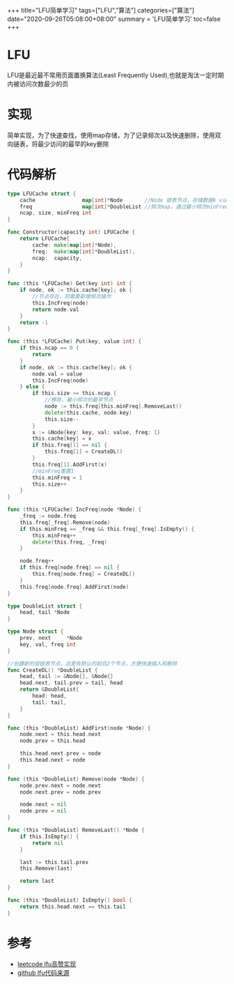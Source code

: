 +++
title="LFU简单学习"
tags=["LFU","算法"]
categories=["算法"]
date="2020-09-26T05:08:00+08:00"
summary = 'LFU简单学习'
toc=false
+++

LFU
===

LFU是最近最不常用页面置换算法(Least Frequently Used),也就是淘汰一定时期内被访问次数最少的页

实现
====

简单实现，为了快速查找，使用map存储，为了记录频次以及快速删除，使用双向链表，将最少访问的最早的key删除

代码解析
========

```go
type LFUCache struct {
	cache               map[int]*Node       //Node 链表节点，存储数据k v以及频次freq和前后链表指针
	freq                map[int]*DoubleList //频次map，通过最小频次minFreq获取最少范问节点
	ncap, size, minFreq int
}

func Constructor(capacity int) LFUCache {
	return LFUCache{
		cache: make(map[int]*Node),
		freq:  make(map[int]*DoubleList),
		ncap:  capacity,
	}
}

func (this *LFUCache) Get(key int) int {
	if node, ok := this.cache[key]; ok {
		//节点存在，则需要新增频次操作
		this.IncFreq(node)
		return node.val
	}
	return -1
}

func (this *LFUCache) Put(key, value int) {
	if this.ncap == 0 {
		return
	}
	if node, ok := this.cache[key]; ok {
		node.val = value
		this.IncFreq(node)
	} else {
		if this.size >= this.ncap {
			//移除，最小频次的最早节点
			node := this.freq[this.minFreq].RemoveLast()
			delete(this.cache, node.key)
			this.size--
		}
		x := &Node{key: key, val: value, freq: 1}
		this.cache[key] = x
		if this.freq[1] == nil {
			this.freq[1] = CreateDL()
		}
		this.freq[1].AddFirst(x)
		//minFreq重置1
		this.minFreq = 1
		this.size++
	}
}

func (this *LFUCache) IncFreq(node *Node) {
	_freq := node.freq
	this.freq[_freq].Remove(node)
	if this.minFreq == _freq && this.freq[_freq].IsEmpty() {
		this.minFreq++
		delete(this.freq, _freq)
	}

	node.freq++
	if this.freq[node.freq] == nil {
		this.freq[node.freq] = CreateDL()
	}
	this.freq[node.freq].AddFirst(node)
}

type DoubleList struct {
	head, tail *Node
}

type Node struct {
	prev, next     *Node
	key, val, freq int
}

//创建新的双链表节点，这里有默认的前后2个节点，方便快速插入和删除
func CreateDL() *DoubleList {
	head, tail := &Node{}, &Node{}
	head.next, tail.prev = tail, head
	return &DoubleList{
		head: head,
		tail: tail,
	}
}

func (this *DoubleList) AddFirst(node *Node) {
	node.next = this.head.next
	node.prev = this.head

	this.head.next.prev = node
	this.head.next = node
}

func (this *DoubleList) Remove(node *Node) {
	node.prev.next = node.next
	node.next.prev = node.prev

	node.next = nil
	node.prev = nil
}

func (this *DoubleList) RemoveLast() *Node {
	if this.IsEmpty() {
		return nil
	}

	last := this.tail.prev
	this.Remove(last)

	return last
}

func (this *DoubleList) IsEmpty() bool {
	return this.head.next == this.tail
}
```

参考
====

-	[leetcode lfu高赞实现](https://leetcode-cn.com/problems/lfu-cache/solution/golang-ban-ben-shi-xian-lfu-cache-by-geemo/)
-	[github lfu代码来源](https://github.com/bluele/gcache/blob/master/lfu.go)

